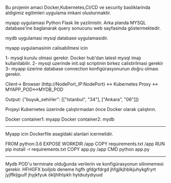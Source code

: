 Bu projenin amaci Docker,Kubernetes,CI/CD ve security basliklarinda aldigimiz egitimleri uygulama imkani olusturmaktir.

myapp  uygulamasi  Python Flask ile yazilmistir.  Arka planda MYSQL database'ine baglanarak query sonucunu web sayfasinda göstermektedir.

mydb uygulamasi mysql database uygulamasidir. 

myapp uygulamasinin calisabilmesi icin  

1- mysql kurulu olmasi gerekir. Docker hub'dan latest mysql imajı kullanilabilir.
2- mysql uzerinde init.sql scriptinin birkez calistirilmasi gerekir
3- myapp üzerine database connection konfigürasyonunun doğru olması gerekir.


Client-> Browser (http://NodePort_IP:NodePort) <-> Kubernetes Proxy <-> MYAPP_POD<->MYDB_POD

Output: {"buyuk_sehirler": [["Istanbul", "34"], ["Ankara", "06"]]}


Projeyi Kubernetes üzerinde çalıştırmadan önce Docker olarak çalıştırın.  

Docker container1:  myapp
Docker container2:  mydb

---------------

Myapp icin Dockerfile asagidaki alanlari icermelidir. 

FROM python:3.6
EXPOSE <PORT GIRIN>
WORKDIR /app
COPY requirements.txt /app
RUN pip install -r requirements.txt
COPY app.py /app
CMD python app.py

-----------------

Mydb POD'u terminate olduğunda verilerin ve konfigürasyonun silinmemesi gerekir. 
HFHGFX
boiljob deneme
hgfh
gfdgrfdrgd
 jhfgjlkjhblkjuhykgfryrt
jyjffkljgıulf
 jhyjkfyuk
ökljhlhlşıkh
hytdıutydıyuıd
